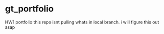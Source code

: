 # gt_portfolio
HW1 portfolio
this repo isnt pulling whats in local branch. i will figure this out asap
